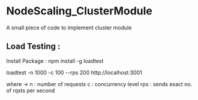 # NodeScaling_ClusterModule

A small piece of code to implement cluster module

## Load Testing :

Install Package :
npm install -g loadtest

loadtest -n 1000 -c 100 --rps 200 http://localhost:3001

where ->
n : number of requests
c : concurrency level
rps : sends exact no. of rqsts per second
